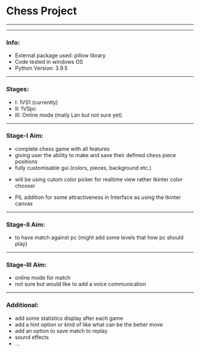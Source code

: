 # Chess Project

---
---
### Info:
+ External package used: pillow library
+ Code tested in windows OS
+ Python Version: 3.9.5

---

### Stages:
+ I: 1VS1 (currently)
+ II: 1VSpc
+ III: Online mode (maily Lan but not sure yet)

---

### Stage-I Aim:
+ complete chess game with all features
+ giving user the ability to make and save their defined chess piece positions
+ fully customisable gui (colors, pieces, background etc.)
- will be using cutom color picker for realtime view rather tkinter color chooser
+ PIL addition for some attractiveness in Interface as using the tkinter canvas

---

### Stage-II Aim:
+ to have match against pc (might add some levels that how pc should play)

---

### Stage-III Aim:
+ online mode for match
+ not sure but would like to add a voice communication

---

### Additional:
+ add some statistics display after each game
+ add a hint option or kind of like what can be the better move
+ add an option to save match to replay
+ sound effects
+ ...